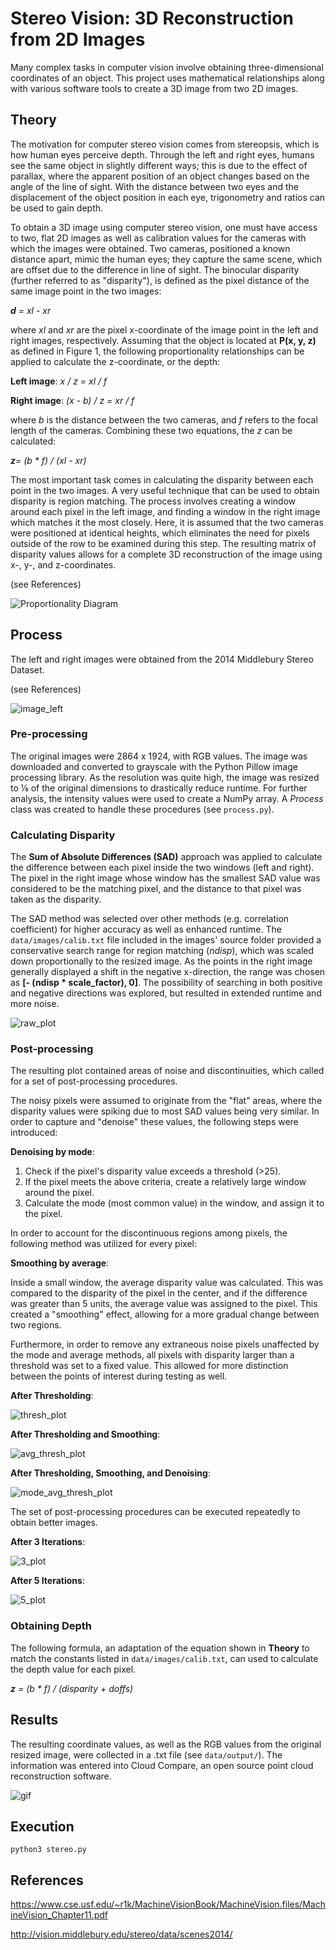 # Stereo Vision: 3D Reconstruction from 2D Images

Many complex tasks in computer vision involve obtaining three-dimensional coordinates of an object. This project uses mathematical relationships along with various software tools to create a 3D image from two 2D images. 

## Theory

The motivation for computer stereo vision comes from stereopsis, which is how human eyes perceive depth. Through the left and right eyes, humans see the same object in slightly different ways; this is due to the effect of parallax, where the apparent position of an object changes based on the angle of the line of sight. With the distance between two eyes and the displacement of the object position in each eye, trigonometry and ratios can be used to gain depth. 

To obtain a 3D image using computer stereo vision, one must have access to two, flat 2D images as well as calibration values for the cameras with which the images were obtained. Two cameras, positioned a known distance apart, mimic the human eyes; they capture the same scene, which are offset due to the difference in line of sight. The binocular disparity (further referred to as "disparity"), is defined as the pixel distance of the same image point in the two images:

_**d** = xl - xr_ 

where _xl_  and _xr_
are the pixel x-coordinate of the image point in the left and right images, respectively. Assuming that the object is located at __P(x, y, z)__ as defined in Figure 1, the following proportionality relationships can be applied to calculate the z-coordinate, or the depth:

__Left image__:	_x / z = xl / f_

__Right image__: 	_(x - b) / z = xr / f_

where _b_ is the distance between the two cameras, and _f_ refers to the focal length of the cameras. Combining these two equations, the _z_ can be calculated:

_**z**= (b * f) / (xl - xr)_

The most important task comes in calculating the disparity between each point in the two images. A very useful technique that can be used to obtain disparity is region matching. The process involves creating a window around each pixel in the left image, and finding a window in the right image which matches it the most closely. Here, it is assumed that the two cameras were positioned at identical heights, which eliminates the need for pixels outside of the row to be examined during this step. The resulting matrix of disparity values allows for a complete 3D reconstruction of the image using x-, y-, and z-coordinates.

(see References)

![Proportionality Diagram](https://user-images.githubusercontent.com/46095808/78978830-74865100-7acf-11ea-935b-0fc11ce33a37.png)

## Process

The left and right images were obtained from the 2014 Middlebury Stereo Dataset.

(see References) 

![image_left](https://github.com/youngseok-seo/stereo-vision/blob/master/data/images/im0.png)

### Pre-processing

The original images were 2864 x 1924, with RGB values. The image was downloaded and converted to grayscale with the Python Pillow image processing library. As the resolution was quite high, the image was resized to ⅛ of the original dimensions to drastically reduce runtime. For further analysis, the intensity values were used to create a NumPy array. A _Process_ class was created to handle these procedures (see `process.py`). 

### Calculating Disparity

The __Sum of Absolute Differences (SAD)__ approach was applied to calculate the difference between each pixel inside the two windows (left and right). The pixel in the right image whose window has the smallest SAD value was considered to be the matching pixel, and the distance to that pixel was taken as the disparity. 
 
The SAD method was selected over other methods (e.g. correlation coefficient) for higher accuracy as well as enhanced runtime. The `data/images/calib.txt` file included in the images' source folder provided a conservative search range for region matching (_ndisp_), which was scaled down proportionally to the resized image. As the points in the right image generally displayed a shift in the negative x-direction, the range was chosen as __[- (ndisp * scale_factor), 0]__. The possibility of searching in both positive and negative directions was explored, but resulted in extended runtime and more noise. 

![raw_plot](https://github.com/youngseok-seo/stereo-vision/blob/master/data/output/250p_SAD_disp_raw_MPL.png)

### Post-processing

The resulting plot contained areas of noise and discontinuities, which called for a set of post-processing procedures. 

The noisy pixels were assumed to originate from the "flat" areas, where the disparity values were spiking due to most SAD values being very similar. In order to capture and "denoise" these values, the following steps were introduced:

__Denoising by mode__:
1. Check if the pixel's disparity value exceeds a threshold (>25).
2. If the pixel meets the above criteria, create a relatively large window around the pixel.
3. Calculate the mode (most common value) in the window, and assign it to the pixel.

In order to account for the discontinuous regions among pixels, the following method was utilized for every pixel:

__Smoothing by average__: 

Inside a small window, the average disparity value was calculated. This was compared to the disparity of the pixel in the center, and if the difference was greater than 5 units, the average value was assigned to the pixel. This created a "smoothing" effect, allowing for a more gradual change between two regions.

Furthermore, in order to remove any extraneous noise pixels unaffected by the mode and average methods, all pixels with disparity larger than a threshold was set to a fixed value. This allowed for more distinction between the points of interest during testing as well. 

__After Thresholding__:

![thresh_plot](https://github.com/youngseok-seo/stereo-vision/blob/master/data/output/250p_SAD_disp_thresh_MPL.png)

__After Thresholding and Smoothing__:

![avg_thresh_plot](https://github.com/youngseok-seo/stereo-vision/blob/master/data/output/250p_SAD_disp_avg_thresh_MPL.png)

__After Thresholding, Smoothing, and Denoising__:

![mode_avg_thresh_plot](https://github.com/youngseok-seo/stereo-vision/blob/master/data/output/250p_SAD_disp_mode_avg_thresh_MPL.png)

The set of post-processing procedures can be executed repeatedly to obtain better images.

__After 3 Iterations__:

![3_plot](https://github.com/youngseok-seo/stereo-vision/blob/master/data/output/250p_3layer.png)

__After 5 Iterations__:

![5_plot](https://github.com/youngseok-seo/stereo-vision/blob/master/data/output/250p_5layer.png)

### Obtaining Depth

The following formula, an adaptation of the equation shown in __Theory__ to match the constants listed in `data/images/calib.txt`, can used to calculate the depth value for each pixel.

_**z** = (b * f) / (disparity + doffs)_

## Results

The resulting coordinate values, as well as the RGB values from the original resized image, were collected in a .txt file (see `data/output/`). The information was entered into Cloud Compare, an open source point cloud reconstruction software. 

![gif](https://github.com/youngseok-seo/stereo-vision/blob/master/3D.gif)

## Execution

```
python3 stereo.py
```

## References

https://www.cse.usf.edu/~r1k/MachineVisionBook/MachineVision.files/MachineVision_Chapter11.pdf

http://vision.middlebury.edu/stereo/data/scenes2014/

